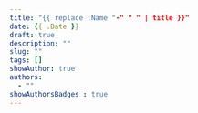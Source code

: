 ```yaml
---
title: "{{ replace .Name "-" " " | title }}"
date: {{ .Date }}
draft: true
description: ""
slug: ""
tags: []
showAuthor: true
authors:
  - ""
showAuthorsBadges : true
---
```


